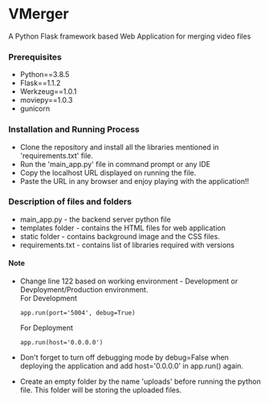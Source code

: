 # VMerger
A Python Flask framework based Web Application for merging video files
### Prerequisites
* Python==3.8.5
* Flask==1.1.2
* Werkzeug==1.0.1
* moviepy==1.0.3
* gunicorn
### Installation and Running Process
* Clone the repository and install all the libraries mentioned in 'requirements.txt' file.
* Run the 'main_app.py' file in command prompt or any IDE
* Copy the localhost URL displayed on running the file.
* Paste the URL in any browser and enjoy playing with the application!!
### Description of files and folders
* main_app.py - the backend server python file
* templates folder - contains the HTML files for web application
* static folder - contains background image and the CSS files.
* requirements.txt - contains list of libraries required with versions
#### Note
* Change line 122 based on working environment - Development or Devployment/Production environment. </br>
  For Development
  
  ```
  app.run(port='5004', debug=True)
  ```
  
  For Deployment
  
  ```
  app.run(host='0.0.0.0')
  ``` 
* Don't forget to turn off debugging mode by debug=False when deploying the application and add host='0.0.0.0' in app.run() again.
* Create an empty folder by the name 'uploads' before running the python file. This folder will be storing the uploaded files.
